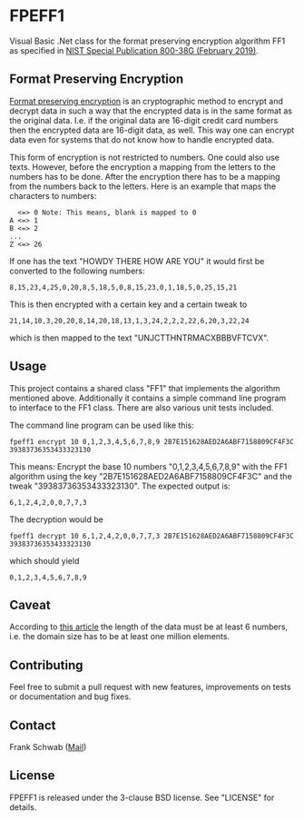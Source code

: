 # FPEFF1
Visual Basic .Net class for the format preserving encryption algorithm FF1 as specified in [NIST Special Publication 800-38G (February 2019)](https://nvlpubs.nist.gov/nistpubs/SpecialPublications/NIST.SP.800-38Gr1-draft.pdf "NIST SP 800-38Gr1").

## Format Preserving Encryption
[Format preserving encryption](https://en.wikipedia.org/wiki/Format-preserving_encryption "FPE") is an cryptographic method to encrypt and decrypt data in such a way that the encrypted data is in the same format as the original data. I.e. if the original data are 16-digit credit card numbers then the encrypted data are 16-digit data, as well. This way one can encrypt data even for systems that do not know how to handle encrypted data.

This form of encryption is not restricted to numbers. One could also use texts. However, before the encryption a mapping from the letters to the numbers has to be done. After the encryption there has to be a mapping from the numbers back to the letters. Here is an example that maps the characters to numbers:

      <=> 0 Note: This means, blank is mapped to 0
    A <=> 1
    B <=> 2
    ...
    Z <=> 26
    
If one has the text "HOWDY THERE HOW ARE YOU" it would first be converted to the following numbers:

    8,15,23,4,25,0,20,8,5,18,5,0,8,15,23,0,1,18,5,0,25,15,21
    
This is then encrypted with a certain key and a certain tweak to

    21,14,10,3,20,20,8,14,20,18,13,1,3,24,2,2,2,22,6,20,3,22,24
    
which is then mapped to the text "UNJCTTHNTRMACXBBBVFTCVX".

## Usage
This project contains a shared class "FF1" that implements the algorithm mentioned above. Additionally it contains a simple command line program to interface to the FF1 class. There are also various unit tests included.

The command line program can be used like this:

    fpeff1 encrypt 10 0,1,2,3,4,5,6,7,8,9 2B7E151628AED2A6ABF7158809CF4F3C 39383736353433323130    

This means: Encrypt the base 10 numbers "0,1,2,3,4,5,6,7,8,9" with the FF1 algorithm using the key "2B7E151628AED2A6ABF7158809CF4F3C" and the tweak "39383736353433323130". The expected output is:

    6,1,2,4,2,0,0,7,7,3

The decryption would be

    fpeff1 decrypt 10 6,1,2,4,2,0,0,7,7,3 2B7E151628AED2A6ABF7158809CF4F3C 39383736353433323130
    
which should yield

    0,1,2,3,4,5,6,7,8,9

## Caveat
According to [this article](https://link.springer.com/chapter/10.1007%2F978-3-319-96884-1_8 "The Curse of Small Domains") the length of the data must be at least 6 numbers, i.e. the domain size has to be at least one million elements.

## Contributing
Feel free to submit a pull request with new features, improvements on tests or documentation and bug fixes.

## Contact
Frank Schwab ([Mail](mailto:frank.schwab@deutschebahn.com "Mail"))

## License
FPEFF1 is released under the 3-clause BSD license. See "LICENSE" for details.
